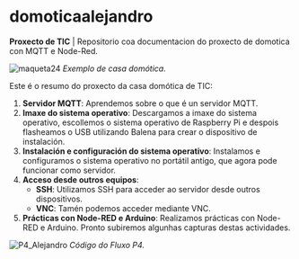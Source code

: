 # domoticaalejandro
**Proxecto de TIC** | Repositorio coa documentacion do proxecto de domotica con MQTT e Node-Red.

![maqueta24](https://github.com/alejandropzzz/domoticaalejandro/assets/171036163/618176ce-867a-405a-8bf1-384d0df87c3a)
_Exemplo de casa domótica._

Este é o resumo do proxecto da casa domótica de TIC:

1. **Servidor MQTT**: Aprendemos sobre o que é un servidor MQTT.
2. **Imaxe do sistema operativo**: Descargamos a imaxe do sistema operativo, escollemos o sistema operativo de Raspberry Pi e despois flasheamos o USB utilizando Balena para crear o dispositivo de instalación.
3. **Instalación e configuración do sistema operativo**: Instalamos e configuramos o sistema operativo no portátil antigo, que agora pode funcionar como servidor.
4. **Acceso desde outros equipos**:
    - **SSH**: Utilizamos SSH para acceder ao servidor desde outros dispositivos.
    - **VNC**: Tamén podemos acceder mediante VNC.
5. **Prácticas con Node-RED e Arduino**: Realizamos prácticas con Node-RED e Arduino. Pronto subiremos algunhas capturas destas actividades.


![P4_Alejandro](https://github.com/alejandropzzz/domoticaalejandro/assets/171036163/5fc90cc6-2316-4265-812b-069979c429ed)
_Código do Fluxo P4._
